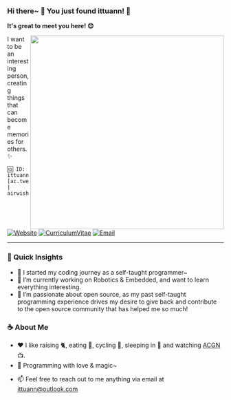 ### Hi there~ 👋 You just found ittuann! 🥳

**It's great to meet you here! 😊**

<a href="https://github.com/ittuann">
  <img align="right" width=450 src="https://github-readme-stats.vercel.app/api?username=ittuann&bg_color=caefd7,f5bfd7,abc9e9&title_color=8d192b&text_color=862931&icon_color=b71f36&count_private=true&border_color=&e9d8d4&border_radius=20&show_icons=true&rank_icon=github" />
</a>

I want to be an interesting person, creating things that can become memories for others. ✨

```
🆔 ID: ittuann [aɪ.tweɪn] | airwish
```

[![Website](https://img.shields.io/badge/-Blog-ff8000?style=for-the-badge&logo=blogger&logoColor=white&link=https://ittuann.github.io)](https://ittuann.github.io)
[![CurriculumVitae](https://img.shields.io/badge/-Résumé-informational?style=for-the-badge&logo=BookStack&logoColor=white&link=https://baiqilu.netlify.app)](https://baiqilu.netlify.app)
[![Email](https://img.shields.io/badge/-ittuann@outlook.com-c5221f?style=for-the-badge&logo=Gmail&logoColor=white&link=mailto:ittuann@outlook.com)](mailto:ittuann@outlook.com)

---

### 🚩 Quick Insights

- 💫 I started my coding journey as a self-taught programmer~
- 🔭 I’m currently working on Robotics & Embedded, and want to learn everything interesting.
- 🌱 I’m passionate about open source, as my past self-taught programming experience drives my desire to give back and contribute to the open source community that has helped me so much!

### ☕ About Me
- ❤️ I like raising 🐈, eating 🍞, cycling 🚵, sleeping in 🛌 and watching [ACGN](<https://en.wikipedia.org/wiki/ACG_(subculture)>) 📺.
- 🌸 Programming with love & magic~
<!-- - 📝 Consider exploring my [LinkedIn profile](https://www.linkedin.com/in/baiqi-lu-1a2506149)! You can also dive into [my Resume](BaiqiLu-CV-202309.pdf). -->
- 📫 Feel free to reach out to me anything via email at [ittuann@outlook.com](mailto:ittuann@outlook.com)
